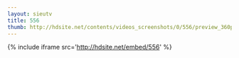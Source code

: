 ```yaml
---
layout: sieutv
title: 556
thumb: http://hdsite.net/contents/videos_screenshots/0/556/preview_360p.mp4.jpg
---
```

{% include iframe src='http://hdsite.net/embed/556' %}
 
